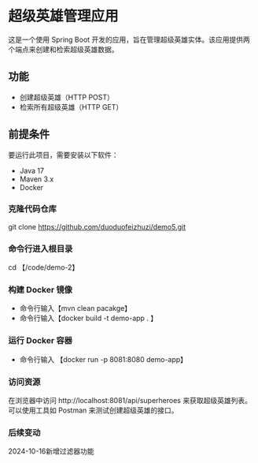 # 超级英雄管理应用

这是一个使用 Spring Boot 开发的应用，旨在管理超级英雄实体。该应用提供两个端点来创建和检索超级英雄数据。

## 功能
- 创建超级英雄（HTTP POST）
- 检索所有超级英雄（HTTP GET）

## 前提条件
要运行此项目，需要安装以下软件：
- Java 17
- Maven 3.x
- Docker

### 克隆代码仓库
git clone <https://github.com/duoduofeizhuzi/demo5.git>


### 命令行进入根目录
cd 【/code/demo-2】

### 构建 Docker 镜像
- 命令行输入【mvn clean pacakge】
- 命令行输入【docker build -t demo-app . 】
### 运行 Docker 容器
- 命令行输入 【docker run -p 8081:8080 demo-app】

### 访问资源
在浏览器中访问 http://localhost:8081/api/superheroes 来获取超级英雄列表。可以使用工具如 Postman 来测试创建超级英雄的接口。

### 后续变动
2024-10-16新增过滤器功能